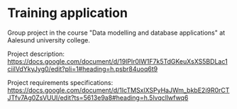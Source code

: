 # Training application
Group project in the course "Data modelling and database applications" at Aalesund university college.

Project description:
https://docs.google.com/document/d/19lPlr0IW1F7k5TdGKeuXsXS5BDLac1ciilVdYkyJyg0/edit?pli=1#heading=h.psbr84uoq6t9

Project requirements specifications:
https://docs.google.com/document/d/1IcTMSxlXSPyHaJWm_bkbE2i9R0rCTJTfv7Ag0ZsVUUI/edit?ts=5613e9a8#heading=h.5lvqcllwfwq6
